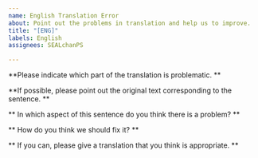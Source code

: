 ```yaml
---
name: English Translation Error
about: Point out the problems in translation and help us to improve.
title: "[ENG]"
labels: English
assignees: SEALchanPS

---
```


**Please indicate which part of the translation is problematic. **

**If possible, please point out the original text corresponding to the sentence. **

** In which aspect of this sentence do you think there is a problem? **

** How do you think we should fix it? **

** If you can, please give a translation that you think is appropriate. **
